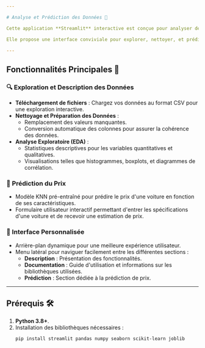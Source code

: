 ```yaml
---

# Analyse et Prédiction des Données 🚗

Cette application **Streamlit** interactive est conçue pour analyser des données et prédire des prix de voitures en utilisant un modèle **K-Nearest Neighbors (KNN)**. 

Elle propose une interface conviviale pour explorer, nettoyer, et prédire des données de manière efficace.

---
```


## Fonctionnalités Principales 🚀

### 🔍 Exploration et Description des Données
- **Téléchargement de fichiers** : Chargez vos données au format CSV pour une exploration interactive.
- **Nettoyage et Préparation des Données** :
  - Remplacement des valeurs manquantes.
  - Conversion automatique des colonnes pour assurer la cohérence des données.
- **Analyse Exploratoire (EDA)** :
  - Statistiques descriptives pour les variables quantitatives et qualitatives.
  - Visualisations telles que histogrammes, boxplots, et diagrammes de corrélation.

### 🔢 Prédiction du Prix
- Modèle KNN pré-entraîné pour prédire le prix d'une voiture en fonction de ses caractéristiques.
- Formulaire utilisateur interactif permettant d'entrer les spécifications d'une voiture et de recevoir une estimation de prix.

### 🎨 Interface Personnalisée
- Arrière-plan dynamique pour une meilleure expérience utilisateur.
- Menu latéral pour naviguer facilement entre les différentes sections :
  - **Description** : Présentation des fonctionnalités.
  - **Documentation** : Guide d'utilisation et informations sur les bibliothèques utilisées.
  - **Prédiction** : Section dédiée à la prédiction de prix.

---

## Prérequis 🛠️

1. **Python 3.8+**.
2. Installation des bibliothèques nécessaires :
   ```bash
   pip install streamlit pandas numpy seaborn scikit-learn joblib
